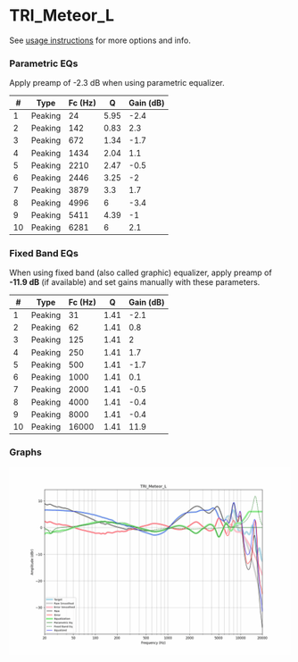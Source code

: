 # TRI_Meteor_L
See [usage instructions](https://github.com/jaakkopasanen/AutoEq#usage) for more options and info.

### Parametric EQs
Apply preamp of -2.3 dB when using parametric equalizer.

|   # | Type    |   Fc (Hz) |    Q |   Gain (dB) |
|-----|---------|-----------|------|-------------|
|   1 | Peaking |        24 | 5.95 |        -2.4 |
|   2 | Peaking |       142 | 0.83 |         2.3 |
|   3 | Peaking |       672 | 1.34 |        -1.7 |
|   4 | Peaking |      1434 | 2.04 |         1.1 |
|   5 | Peaking |      2210 | 2.47 |        -0.5 |
|   6 | Peaking |      2446 | 3.25 |        -2   |
|   7 | Peaking |      3879 | 3.3  |         1.7 |
|   8 | Peaking |      4996 | 6    |        -3.4 |
|   9 | Peaking |      5411 | 4.39 |        -1   |
|  10 | Peaking |      6281 | 6    |         2.1 |

### Fixed Band EQs
When using fixed band (also called graphic) equalizer, apply preamp of **-11.9 dB** (if available) and set gains manually with these parameters.

|   # | Type    |   Fc (Hz) |    Q |   Gain (dB) |
|-----|---------|-----------|------|-------------|
|   1 | Peaking |        31 | 1.41 |        -2.1 |
|   2 | Peaking |        62 | 1.41 |         0.8 |
|   3 | Peaking |       125 | 1.41 |         2   |
|   4 | Peaking |       250 | 1.41 |         1.7 |
|   5 | Peaking |       500 | 1.41 |        -1.7 |
|   6 | Peaking |      1000 | 1.41 |         0.1 |
|   7 | Peaking |      2000 | 1.41 |        -0.5 |
|   8 | Peaking |      4000 | 1.41 |        -0.4 |
|   9 | Peaking |      8000 | 1.41 |        -0.4 |
|  10 | Peaking |     16000 | 1.41 |        11.9 |

### Graphs
![](./TRI_Meteor_L.png)
